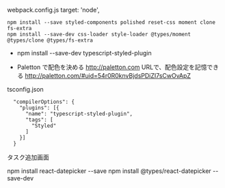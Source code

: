 webpack.config.js
target: 'node',

```
npm install --save styled-components polished reset-css moment clone fs-extra
npm install --save-dev css-loader style-loader @types/moment @types/clone @types/fs-extra
```
* npm install --save-dev typescript-styled-plugin

* Paletton で配色を決める
http://paletton.com
URLで、配色設定を記憶できる
http://paletton.com/#uid=54r0R0knvBjdsPDiZI7sCwOvApZ

tsconfig.json
```
  "compilerOptions": {
    "plugins": [{
      "name": "typescript-styled-plugin",
      "tags": [
        "Styled"
      ]
    }]
  }
```

タスク追加画面

npm install react-datepicker --save
npm install @types/react-datepicker --save-dev
